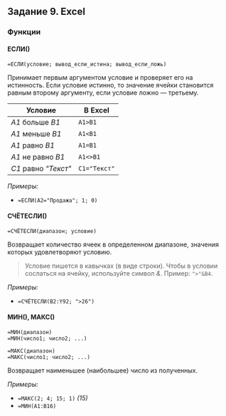 ## Задание 9. Excel

### Функции

#### ЕСЛИ()
```
=ЕСЛИ(условие; вывод_если_истина; вывод_если_ложь)
```

Принимает первым аргументом условие и проверяет его на истинность. Если условие истинно, то значение ячейки становится равным второму аргументу, если условие ложно — третьему.

| Условие | В Excel |
|-|-|
| *A1* больше *B1* | ```A1>B1``` |
| *A1* меньше *B1* | ```A1<B1``` |
| *A1* равно *B1* | ```A1=B1``` |
| *A1* не равно *B1* | ```A1<>B1``` |
| *C1* равно *"Текст"* | ```C1="Текст"``` |

*Примеры:*
* ```=ЕСЛИ(A2="Продажа"; 1; 0)```

#### СЧЁТЕСЛИ()
```
=СЧЁТЕСЛИ(диапазон; условие)
```

Возвращает количество ячеек в определенном диапазоне, значения которых удовлетворяют условию.

> Условие пишется в кавычках (в виде строки). Чтобы в условии сослаться на ячейку, используйте символ *&*. Пример: ```">"&B4```.

*Примеры:*
* ```=СЧЁТЕСЛИ(B2:Y92; ">26")```

#### МИН(), МАКС()

```
=МИН(диапазон)
=МИН(число1; число2; ...)

=МАКС(диапазон)
=МАКС(число1; число2; ...)
```

Возвращает наименьшее (наибольшее) число из полученных.

*Примеры:*
* ```=МАКС(2; 4; 15; 1)``` *(15)*
* ```=МИН(A1:B16)```

<!--


* НАИБОЛЬШЕЕ (), НАИМЕНЬШЕЕ()
* СЧЁТ(), СЧЁТЕСЛИ(), СЧЁТЕСЛИМН()
* СРЗНАЧ()
* ОКРУГЛ(), ОКРУГЛВВЕРХ(), ОКРУГЛВНИЗ()
* И(), ИЛИ()->

### Решения различных типов задания 9
#### Треугольники

> **Как проверить, существует ли треугольник со сторонами a, b и c:** должны одновременно выполняться следующие условия:<br>a + b > c;<br>a + c > b;<br>b + c > a.

> **Как узнать, является ли треугольник прямоугольным, остроугольным, тупоугольным:**<br>a² + b² = c (прямоугольный);<br>a² + b² < c² (остроугольный);<br>a² + b² > c² (тупоугольный);<br>(c — наибольшая сторона).
